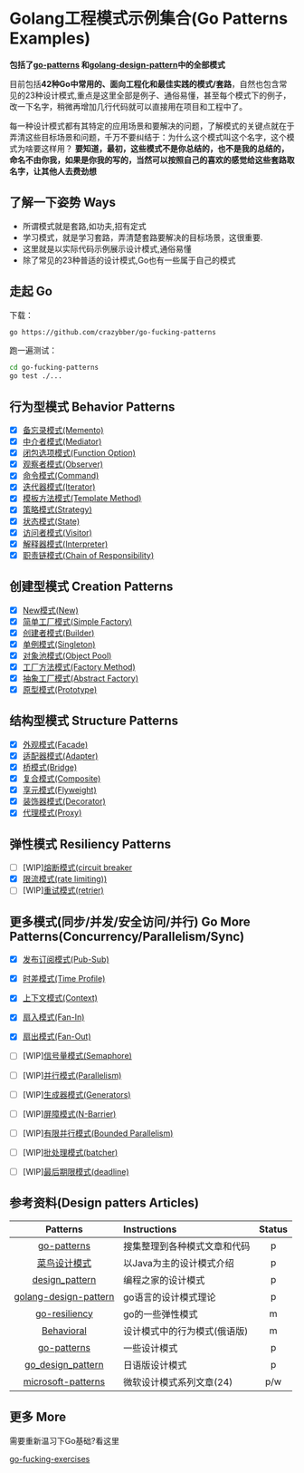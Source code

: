 # Golang工程模式示例集合(Go Patterns Examples)

**包括了[go-patterns](https://github.com/tmrts/go-patterns) 和[golang-design-pattern](https://github.com/senghoo/golang-design-pattern)中的全部模式**

目前包括**42种Go中常用的、面向工程化和最佳实践的模式/套路**，自然也包含常见的23种设计模式,重点是这里全部是例子、通俗易懂，甚至每个模式下的例子，改一下名字，稍微再增加几行代码就可以直接用在项目和工程中了。

每一种设计模式都有其特定的应用场景和要解决的问题，了解模式的关键点就在于弄清这些目标场景和问题，千万不要纠结于：为什么这个模式叫这个名字，这个模式为啥要这样用？ **要知道，最初，这些模式不是你总结的，也不是我的总结的，命名不由你我，如果是你我的写的，当然可以按照自己的喜欢的感觉给这些套路取名字，让其他人去费劲想**

## 了解一下姿势 Ways

+ 所谓模式就是套路,如功夫,招有定式
+ 学习模式，就是学习套路，弄清楚套路要解决的目标场景，这很重要.
+ 这里就是以实际代码示例展示设计模式,通俗易懂
+ 除了常见的23种普适的设计模式,Go也有一些属于自己的模式

## 走起 Go

下载：

```bash
go https://github.com/crazybber/go-fucking-patterns
```

跑一遍测试：

```bash
cd go-fucking-patterns
go test ./...
```

## 行为型模式 Behavior Patterns

+ [x] [备忘录模式(Memento)](./behavior/09_memento)
+ [x] [中介者模式(Mediator)](./behavior/01_mediator)
+ [x] [闭包选项模式(Function Option)](./behavior/02_option)
+ [x] [观察者模式(Observer)](./behavior/03_observer)
+ [x] [命令模式(Command)](./behavior/11_command)
+ [x] [迭代器模式(Iterator)](./behavior/04_iterator)
+ [x] [模板方法模式(Template Method)](./behavior/05_template_method)
+ [x] [策略模式(Strategy)](./behavior/12_strategy)
+ [x] [状态模式(State)](./behavior/behavior16_state)
+ [x] [访问者模式(Visitor)](./behavior/07_visitor)
+ [x] [解释器模式(Interpreter)](./behavior/08_interpreter)
+ [x] [职责链模式(Chain of Responsibility)](./behavior/06_chain_of_responsibility)

## 创建型模式 Creation Patterns

+ [x] [New模式(New)](./creation/01_new)
+ [x] [简单工厂模式(Simple Factory)](./creation/02_simple_factory)
+ [x] [创建者模式(Builder)](./creation/03_builder)
+ [x] [单例模式(Singleton)](./creation/06_singleton)
+ [x] [对象池模式(Object Pool)](./creation/04_object_pool)
+ [x] [工厂方法模式(Factory Method)](./creation/05_factory_method)
+ [x] [抽象工厂模式(Abstract Factory)](./creation/08_abstract_factory)
+ [x] [原型模式(Prototype)](./creation/07_prototype)

## 结构型模式 Structure Patterns

+ [x] [外观模式(Facade)](./structure/01_facade)
+ [x] [适配器模式(Adapter)](./structure/02_adapter)
+ [x] [桥模式(Bridge)](./structure/03_bridge)
+ [x] [复合模式(Composite)](./structure/05_composite)
+ [x] [享元模式(Flyweight)](./structure/04_flyweight)
+ [x] [装饰器模式(Decorator)](./structure/06_decorator)
+ [x] [代理模式(Proxy)](./structure/07_proxy)

## 弹性模式 Resiliency Patterns

+ [ ] [WIP][熔断模式(circuit breaker](./resiliency/06_circuit_breaker)
+ [x] [限流模式(rate limiting))](./resiliency/07_rate_limiting)
+ [ ] [WIP][重试模式(retrier)](./resiliency/15_retrier)

## 更多模式(同步/并发/安全访问/并行) Go More Patterns(Concurrency/Parallelism/Sync)

+ [x] [发布订阅模式(Pub-Sub)](./gomore/01_messages)
+ [x] [时差模式(Time Profile)](./gomore/02_profiles)
+ [x] [上下文模式(Context)](./gomore/03_context)
+ [x] [扇入模式(Fan-In)](./gomore/04_fan_in)
+ [x] [扇出模式(Fan-Out)](./gomore/05_fan_out)
+ [ ] [WIP][信号量模式(Semaphore)](./gomore/08_semaphore)
+ [ ] [WIP][并行模式(Parallelism)](./gomore/09_parallelism)
+ [ ] [WIP][生成器模式(Generators)](./gomore/10_generators)
+ [ ] [WIP][屏障模式(N-Barrier)](./gomore/11_n_barrier)
+ [ ] [WIP][有限并行模式(Bounded Parallelism)](./gomore/12_bounded_parallelism)
+ [ ] [WIP][批处理模式(batcher)](./gomore/13_batcher)
+ [ ] [WIP][最后期限模式(deadline)](./gomore/14_deadline)


## 参考资料(Design patters Articles)

| Patterns | Instructions | Status |
|:-------:|:----------- |:------:|
| [go-patterns](https://github.com/crazybber/go-patterns)|搜集整理到各种模式文章和代码|p|
| [菜鸟设计模式](https://www.runoob.com/design-pattern/design-pattern-tutorial.html)|以Java为主的设计模式介绍|p|
| [design_pattern](http://c.biancheng.net/design_pattern)|编程之家的设计模式|p|
| [golang-design-pattern](https://github.com/senghoo/golang-design-pattern)|go语言的设计模式理论|p|
| [go-resiliency](https://github.com/eapache/go-resiliency)|go的一些弹性模式 |m|
| [Behavioral](https://github.com/AlexanderGrom/go-patterns/tree/master/Behavioral)|设计模式中的行为模式(俄语版)|m|
| [go-patterns](https://github.com/sevenelevenlee/go-patterns)|一些设计模式 |p|
| [go_design_pattern](https://github.com/monochromegane/go_design_pattern)|日语版设计模式|p|
| [microsoft-patterns](https://docs.microsoft.com/en-us/previous-versions/msp-n-p/dn600223(v=pandp.10))|微软设计模式系列文章(24)|p/w|

## 更多 More

需要重新温习下Go基础?看这里

[go-fucking-exercises](https://github.com/crazybber/go-fucking-exercise)
